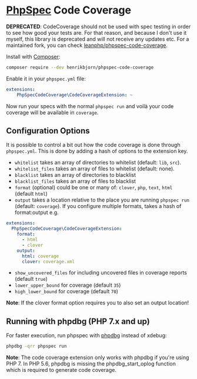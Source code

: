 [PhpSpec](http://phpspec.net) Code Coverage
===========================================

__DEPRECATED__: CodeCoverage should not be used
with spec testing in order to see how good your
tests are. For that reason, and because I don't
use it myself, this library is deprecated and
will not receive any updates etc. For a maintained
fork, you can check [leanphp/phpspec-code-coverage][1].

Install with [Composer](http://getcomposer.org):

``` bash
composer require --dev henrikbjorn/phpspec-code-coverage
```

Enable it in your `phpspec.yml` file:

``` yaml
extensions:
    PhpSpecCodeCoverage\CodeCoverageExtension: ~
```

Now run your specs with the normal `phpspec run` and voilà your code coverage will be available in
`coverage`.

Configuration Options
---------------------

It is possible to control a bit out how the code coverage is done through `phpspec.yml`. This is done by
adding a hash of options to the extension key.

* `whitelist` takes an array of directories to whitelist (default: `lib`, `src`).
* `whitelist_files` takes an array of files to whitelist (default: none).
* `blacklist` takes an array of directories to blacklist
* `blacklist_files` takes an array of files to blacklist
* `format` (optional) could be one or many of: `clover`, `php`, `text`, `html` (default `html`)
* `output` takes a location relative to the place you are running `phpspec run` (default: `coverage`). If you configure multiple formats, takes a hash of format:output e.g.
```yaml
extensions:
  PhpSpecCodeCoverage\CodeCoverageExtension:
    format:
      - html
      - clover
    output:
      html: coverage
      clover: coverage.xml
```
* `show_uncovered_files` for including uncovered files in coverage reports (default `true`)
* `lower_upper_bound` for coverage (default `35`)
* `high_lower_bound` for coverage (default `70`)

**Note**: If the clover format option requires you to also set an output location!

Running with phpdbg (PHP 7.x and up)
-------------------

For faster execution, run phpspec with [phpdbg](http://phpdbg.com) instead of xdebug:
```sh
phpdbg -qrr phpspec run
```

**Note**: The code coverage extension only works with phpdbg if you're using PHP 7.
In PHP 5.6, phpdbg is missing the phpdbg_start_oplog function which is required to generate
code coverage.

[1]: https://github.com/leanphp/phpspec-code-coverage
